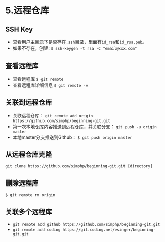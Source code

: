 
# 5.远程仓库

## SSH Key
* 查看用户主目录下是否存在`.ssh`目录，里面有`id_rsa`和`id_rsa.pub`。
* 如果不存在，创建: `$ ssh-keygen -t rsa -C "email@xxx.com"`

## 查看远程库
* 查看远程库 `$ git remote`
* 查看远程库详细信息 `$ git remote -v`

## 关联到远程仓库

* 关联远程仓库： `git remote add origin https://github.com/simphp/beginning-git.git`
* 第一次本地仓库内容推送到远程仓库，并关联分支： `git push -u origin master`
* 本地master分支推送到Github： `$ git push origin master`

## 从远程仓库克隆
`git clone https://github.com/simphp/beginning-git.git [directory]`

## 删除远程库
`$ git remote rm origin`

## 关联多个远程库
* `git remote add github https://github.com/simphp/beginning-git.git`
* `git remote add coding https://git.coding.net/esinger/beginning-git.git`
